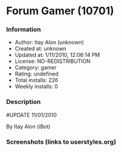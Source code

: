 # Forum Gamer (10701)

### Information
- Author: Itay Alon (unknown)
- Created at: unknown
- Updated at: 1/11/2010, 12:06:14 PM
- License: NO-REDISTRIBUTION
- Category: gamer
- Rating: undefined
- Total installs: 226
- Weekly installs: 0


### Description
#UPDATE 11/01/2010

By Itay Alon (iBot)


### Screenshots (links to userstyles.org)



